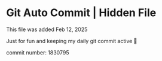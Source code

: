 # Git Auto Commit | Hidden File

This file was added Feb 12, 2025

Just for fun and keeping my daily git commit active 🤪

commit number: 1830795
